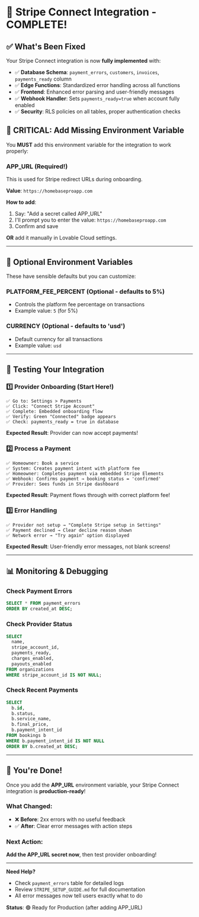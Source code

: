 # 🚀 Stripe Connect Integration - COMPLETE!

## ✅ What's Been Fixed

Your Stripe Connect integration is now **fully implemented** with:

- ✅ **Database Schema**: `payment_errors`, `customers`, `invoices`, `payments_ready` column
- ✅ **Edge Functions**: Standardized error handling across all functions
- ✅ **Frontend**: Enhanced error parsing and user-friendly messages
- ✅ **Webhook Handler**: Sets `payments_ready=true` when account fully enabled
- ✅ **Security**: RLS policies on all tables, proper authentication checks

## 🔧 CRITICAL: Add Missing Environment Variable

You **MUST** add this environment variable for the integration to work properly:

### **APP_URL** (Required!)

This is used for Stripe redirect URLs during onboarding.

**Value**: `https://homebaseproapp.com`

**How to add**:
1. Say: "Add a secret called APP_URL"
2. I'll prompt you to enter the value: `https://homebaseproapp.com`
3. Confirm and save

**OR** add it manually in Lovable Cloud settings.

---

## 🎯 Optional Environment Variables

These have sensible defaults but you can customize:

### **PLATFORM_FEE_PERCENT** (Optional - defaults to 5%)
- Controls the platform fee percentage on transactions
- Example value: `5` (for 5%)

### **CURRENCY** (Optional - defaults to 'usd')
- Default currency for all transactions
- Example value: `usd`

---

## 🧪 Testing Your Integration

### 1️⃣ **Provider Onboarding** (Start Here!)
```
✅ Go to: Settings > Payments
✅ Click: "Connect Stripe Account"
✅ Complete: Embedded onboarding flow
✅ Verify: Green "Connected" badge appears
✅ Check: payments_ready = true in database
```

**Expected Result**: Provider can now accept payments!

### 2️⃣ **Process a Payment**
```
✅ Homeowner: Book a service
✅ System: Creates payment intent with platform fee
✅ Homeowner: Completes payment via embedded Stripe Elements
✅ Webhook: Confirms payment → booking status = 'confirmed'
✅ Provider: Sees funds in Stripe dashboard
```

**Expected Result**: Payment flows through with correct platform fee!

### 3️⃣ **Error Handling**
```
✅ Provider not setup → "Complete Stripe setup in Settings"
✅ Payment declined → Clear decline reason shown
✅ Network error → "Try again" option displayed
```

**Expected Result**: User-friendly error messages, not blank screens!

---

## 📊 Monitoring & Debugging

### Check Payment Errors
```sql
SELECT * FROM payment_errors 
ORDER BY created_at DESC;
```

### Check Provider Status
```sql
SELECT 
  name,
  stripe_account_id,
  payments_ready,
  charges_enabled,
  payouts_enabled
FROM organizations
WHERE stripe_account_id IS NOT NULL;
```

### Check Recent Payments
```sql
SELECT 
  b.id,
  b.status,
  b.service_name,
  b.final_price,
  b.payment_intent_id
FROM bookings b
WHERE b.payment_intent_id IS NOT NULL
ORDER BY b.created_at DESC;
```

---

## 🎉 You're Done!

Once you add the **APP_URL** environment variable, your Stripe Connect integration is **production-ready**!

### What Changed:
- ❌ **Before**: 2xx errors with no useful feedback
- ✅ **After**: Clear error messages with action steps

### Next Action:
**Add the APP_URL secret now**, then test provider onboarding!

---

**Need Help?** 
- Check `payment_errors` table for detailed logs
- Review `STRIPE_SETUP_GUIDE.md` for full documentation
- All error messages now tell users exactly what to do

**Status**: 🟢 Ready for Production (after adding APP_URL)
